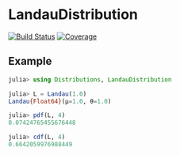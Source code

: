 # LandauDistribution

[![Build Status](https://github.com/Moelf/LandauDistribution.jl/workflows/CI/badge.svg)](https://github.com/Moelf/LandauDistribution.jl/actions)
[![Coverage](https://codecov.io/gh/Moelf/LandauDistribution.jl/branch/master/graph/badge.svg)](https://codecov.io/gh/Moelf/LandauDistribution.jl)


## Example
```julia
julia> using Distributions, LandauDistribution

julia> L = Landau(1.0)
Landau{Float64}(μ=1.0, θ=1.0)

julia> pdf(L, 4)
0.07424765455676448

julia> cdf(L, 4)
0.6642059976988449
```
